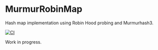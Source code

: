 # MurmurRobinMap

Hash map implementation using Robin Hood probing and Murmurhash3.

[![CI](https://github.com/co-yo-ne-da/libMurmurRobinMap/actions/workflows/ci.yml/badge.svg)](https://github.com/co-yo-ne-da/libMurmurRobinMap/actions/workflows/ci.yml)


Work in progress.
